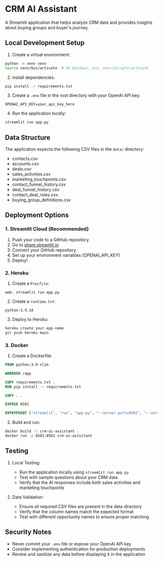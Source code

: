 # CRM AI Assistant

A Streamlit application that helps analyze CRM data and provides insights about buying groups and buyer's journey.

## Local Development Setup

1. Create a virtual environment:
```bash
python -m venv venv
source venv/bin/activate  # On Windows, use: venv\Scripts\activate
```

2. Install dependencies:
```bash
pip install -r requirements.txt
```

3. Create a `.env` file in the root directory with your OpenAI API key:
```
OPENAI_API_KEY=your_api_key_here
```

4. Run the application locally:
```bash
streamlit run app.py
```

## Data Structure

The application expects the following CSV files in the `data/` directory:
- contacts.csv
- accounts.csv
- deals.csv
- sales_activities.csv
- marketing_touchpoints.csv
- contact_funnel_history.csv
- deal_funnel_history.csv
- contact_deal_roles.csv
- buying_group_definitions.csv

## Deployment Options

### 1. Streamlit Cloud (Recommended)
1. Push your code to a GitHub repository
2. Go to [share.streamlit.io](https://share.streamlit.io)
3. Connect your GitHub repository
4. Set up your environment variables (OPENAI_API_KEY)
5. Deploy!

### 2. Heroku
1. Create a `Procfile`:
```
web: streamlit run app.py
```

2. Create a `runtime.txt`:
```
python-3.9.18
```

3. Deploy to Heroku:
```bash
heroku create your-app-name
git push heroku main
```

### 3. Docker
1. Create a Dockerfile:
```dockerfile
FROM python:3.9-slim

WORKDIR /app

COPY requirements.txt .
RUN pip install -r requirements.txt

COPY . .

EXPOSE 8501

ENTRYPOINT ["streamlit", "run", "app.py", "--server.port=8501", "--server.address=0.0.0.0"]
```

2. Build and run:
```bash
docker build -t crm-ai-assistant .
docker run -p 8501:8501 crm-ai-assistant
```

## Testing

1. Local Testing:
   - Run the application locally using `streamlit run app.py`
   - Test with sample questions about your CRM data
   - Verify that the AI responses include both sales activities and marketing touchpoints

2. Data Validation:
   - Ensure all required CSV files are present in the data directory
   - Verify that the column names match the expected format
   - Test with different opportunity names to ensure proper matching

## Security Notes

- Never commit your `.env` file or expose your OpenAI API key
- Consider implementing authentication for production deployments
- Review and sanitize any data before displaying it in the application

